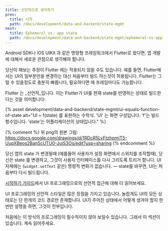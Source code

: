 ```yaml
---
title: 선언적으로 생각하기
prev:
  title: 시작
  path: /docs/development/data-and-backend/state-mgmt
next:
  title: Ephemeral vs. app state
  path: /docs/development/data-and-backend/state-mgmt/ephemeral-vs-app
---
```


Android SDK나 iOS UIKit 과 같은 명령형 프레임워크에서 Flutter로 왔다면, 앱 개발에 대해서 새로운 관점으로 생각해야 합니다.

당신이 해보는 추정이 Flutter 에는 적용되지 않을 수도 있습니다. 예를 들면, Flutter에서는 UI의 일부분만을 변경하는 대신  처음부터 빌드 하는것이 허용됩니다. 
Flutter는 그럴 수 있을정도로 충분히 빠릅니다, 필요하다면 매 프레임마다도 가능합니다. 

Flutter 는 _선언적_입니다. 이는 Flutter가 UI를 현재 state를 반영하는 상태로 빌드한다는 것을 의미합니다:

{% asset development/data-and-backend/state-mgmt/ui-equals-function-of-state alt="UI = f(state) 를 표현하는 수학식. 'UI' 는 화면 구성입니다. 'f'는 빌드 함수입니다. 'state'는 어플리케이션의 상태입니다." %}

{% comment %}
위 png의 원본 그림: https://docs.google.com/drawings/d/1RDcR5LyFtzhpmiT5-UupXBeos2Ban5cUTU0-JujS3Os/edit?usp=sharing
{% endcomment %}

당신 앱의 state 가 변경될때 (예를들어 사용자가 설정 화면에서 스위치를 조작할때), 당신은 state 를 변경하고, 그것이 사용자 인터페이스를 다시 그리도록 트리거 합니다.
UI 자체헤는 (`widget.setText` 같은) 명령적 변화가 없습니다. — state를 바꾸면, UI는 처음부터 다시 빌드됩니다. 

[시작하기 가이드](/docs/get-started/flutter-for/declarative)에서 UI 프로그래밍으로의 선언적 접근에 대해 더 읽어보세요. 

UI 프로그래밍의 선언적 스타일은 많은 장점을 가지고 있습니다. 놀랍게도 UI의 모든 상태로는 단 한개의 코드 경로만 존재합니다. 
UI가 주어진 상태에서 어떻게 생겨야 할지 한번만 설명을 하면, 그것이 전부입니다.

처음에는 이 방식의 프로그래밍이 필수적이지 않아 보일수 있습니다. 그래서 이 섹션이 있습니다. 계속 읽어주세요.
